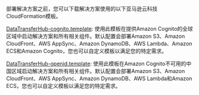 部署解决方案之前，您可以下载解决方案使用的以下亚马逊云科技CloudFormation模板。

[DataTransferHub-cognito.template][cognito]: 使用此模板在提供Amazon Cognito的全球区域中启动解决方案和所有相关组件。默认配置会部署Amazon S3、Amazon CloudFront、AWS AppSync、Amazon DynamoDB、AWS Lambda、Amazon ECS和Amazon Cognito，您也可以自定义模板以满足您的特定需求。

[DataTransferHub-openid.template][openid]: 使用此模板在Amazon Cognito不可用的中国区域启动解决方案和所有相关组件。默认配置会部署Amazon S3、Amazon CloudFront、AWS AppSync、Amazon DynamoDB、AWS Lambda和Amazon ECS，您也可以自定义模板以满足您的特定需求。

[cognito]: https://s3.amazonaws.com/solutions-reference/data-transfer-hub/latest/DataTransferHub-cognito.template

[openid]: https://s3.amazonaws.com/solutions-reference/data-transfer-hub/latest/DataTransferHub-openid.template

